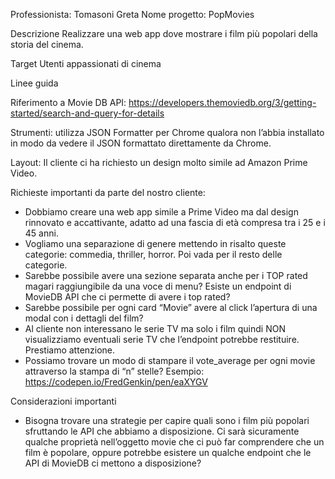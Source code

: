 Professionista: Tomasoni Greta
Nome progetto: PopMovies

Descrizione
Realizzare una web app dove mostrare i film più popolari della storia del cinema.

Target
Utenti appassionati di cinema

Linee guida

Riferimento a Movie DB API:
https://developers.themoviedb.org/3/getting-started/search-and-query-for-details

Strumenti:
utilizza JSON Formatter per Chrome qualora non l’abbia installato in modo da
vedere il JSON formattato direttamente da Chrome.

Layout:
Il cliente ci ha richiesto un design molto simile ad Amazon Prime Video.

Richieste importanti da parte del nostro cliente:

- Dobbiamo creare una web app simile a Prime Video ma dal design rinnovato e accattivante, adatto ad una fascia di età compresa tra i 25 e i 45 anni.
- Vogliamo una separazione di genere mettendo in risalto queste categorie: commedia, thriller, horror. Poi vada per il resto delle categorie.
- Sarebbe possibile avere una sezione separata anche per i TOP rated magari raggiungibile da una voce di menu? Esiste un endpoint di MovieDB API che ci permette di avere i top rated?
- Sarebbe possibile per ogni card “Movie” avere al click l’apertura di una modal con i dettagli del film?
- Al cliente non interessano le serie TV ma solo i film quindi NON visualizziamo eventuali serie TV che l’endpoint potrebbe restituire. Prestiamo attenzione.
- Possiamo trovare un modo di stampare il vote_average per ogni movie attraverso la
  stampa di “n” stelle? Esempio: https://codepen.io/FredGenkin/pen/eaXYGV

Considerazioni importanti

- Bisogna trovare una strategie per capire quali sono i film più popolari sfruttando le API che abbiamo a disposizione. Ci sarà sicuramente qualche proprietà nell’oggetto movie che ci può far comprendere che un film è popolare, oppure potrebbe esistere un qualche endpoint che le API di MovieDB ci mettono a disposizione?
